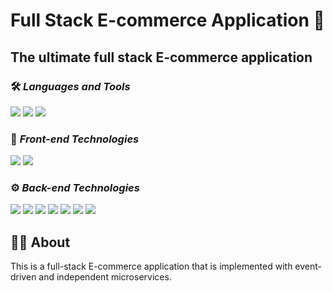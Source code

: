 # Full Stack E-commerce Application 🛒
## The ultimate full stack E-commerce application


### 🛠 <i> Languages and Tools </i>

![](https://img.shields.io/badge/Language-Java-informational?style=flat&logo=java&logoColor=white&color=088F8F)
![](https://img.shields.io/badge/Tool-Intellij_IDEA-informational?style=flat&logo=IntelliJIDEA&logoColor=white&color=088F8F)
![](https://img.shields.io/badge/Tool-Visual_Studio_Code-informational?style=flat&logo=VisualStudioCode&logoColor=white&color=088F8F)


### 📄 <i> Front-end Technologies </i>

![](https://img.shields.io/badge/Framework-React_JS-informational?style=flat&logo=react&logoColor=white&color=informational)
![](https://img.shields.io/badge/Framework-React_Bootstrap-informational?style=flat&logo=bootstrap&logoColor=white&color=informational)


### ⚙️ <i> Back-end Technologies </i>

![](https://img.shields.io/badge/Framework-Spring_Boot-informational?style=flat&logo=SpringBoot&logoColor=white&color=2bbc8a)
![](https://img.shields.io/badge/Framework-Spring_Security-informational?style=flat&logo=SpringSecurity&logoColor=white&color=2bbc8a)
![](https://img.shields.io/badge/Framework-Spring_Cloud-informational?style=flat&logo=Cloudflare&logoColor=white&color=2bbc8a)
![](https://img.shields.io/badge/Database-MySQL-informational?style=flat&logo=mySQL&logoColor=white&color=2bbc8a)
![](https://img.shields.io/badge/Database-MongoDB-informational?style=flat&logo=MongoDB&logoColor=white&color=2bbc8a)
![](https://img.shields.io/badge/Messaging-Apache_Kafka-informational?style=flat&logo=ApacheKafka&logoColor=white&color=2bbc8a)
![](https://img.shields.io/badge/Documentation-Swagger-informational?style=flat&logo=swagger&logoColor=white&color=2bbc8a)

## 🧑‍💻 About

This is a full-stack E-commerce application that is implemented with event-driven and independent microservices.

<br />

<img src="https://github.com/rohit1039/full-stack-E-commerce-app/blob/main/full-stack-e-commerce-diagram.png"  alt=""/>

